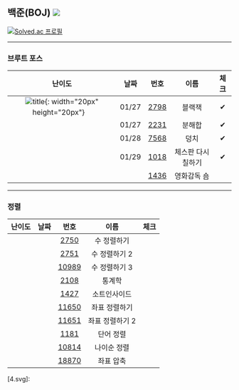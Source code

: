 ## 백준(BOJ) <img src="https://img.shields.io/badge/Python-3776AB?style=flat-square&logo=python&logoColor=white"/>

[![Solved.ac
프로필](http://mazassumnida.wtf/api/v2/generate_badge?boj=kkg0510)](https://solved.ac/profile/kkg0510)

---

### 브루트 포스

| 난이도 | 날짜 | 번호 | 이름 | 체크 |
|:---:|:---:|:---:|:---:| :---: |
| ![title](/img/myImg.png){: width="20px" height="20px"}<img src="https://static.solved.ac/tier_small/4.svg" width="15px" height="20px"></img> | 01/27 | [2798][2798] | 블랙잭 | ✔ |
| <img src="https://static.solved.ac/tier_small/4.svg" width="15px" height="20px"></img> | 01/27 | [2231][2231] | 분해합 | ✔ |
| <img src="https://static.solved.ac/tier_small/6.svg" width="15px" height="20px"></img> | 01/28 | [7568][7568] | 덩치 | ✔ |
| <img src="https://static.solved.ac/tier_small/6.svg" width="15px" height="20px"></img> | 01/29 | [1018][1018] | 체스판 다시 칠하기 | ✔ |
| <img src="https://static.solved.ac/tier_small/6.svg" width="15px" height="20px"></img> |  | [1436][1436] | 영화감독 숌 |  |

---

### 정렬

| 난이도 | 날짜 | 번호 | 이름 | 체크 |
|:---:|:---:|:---:|:---:| :---: |
| <img src="https://static.solved.ac/tier_small/5.svg" width="15px" height="20px"></img> |  | [2750][2750] | 수 정렬하기 |  |
| <img src="https://static.solved.ac/tier_small/6.svg" width="15px" height="20px"></img> |  | [2751][2751] | 수 정렬하기 2 |  |
| <img src="https://static.solved.ac/tier_small/6.svg" width="15px" height="20px"></img> |  | [10989][10989] | 수 정렬하기 3 |  |
| <img src="https://static.solved.ac/tier_small/7.svg" width="15px" height="20px"></img> |  | [2108][2108] | 통계학 |  |
| <img src="https://static.solved.ac/tier_small/6.svg" width="15px" height="20px"></img> |  | [1427][1427] | 소트인사이드 |  |
| <img src="https://static.solved.ac/tier_small/6.svg" width="15px" height="20px"></img> |  | [11650][11650] | 좌표 정렬하기 |  |
| <img src="https://static.solved.ac/tier_small/6.svg" width="15px" height="20px"></img> |  | [11651][11651] | 좌표 정렬하기 2 |  |
| <img src="https://static.solved.ac/tier_small/6.svg" width="15px" height="20px"></img> |  | [1181][1181] | 단어 정렬 |  |
| <img src="https://static.solved.ac/tier_small/6.svg" width="15px" height="20px"></img> |  | [10814][10814] | 나이순 정렬 |  |
| <img src="https://static.solved.ac/tier_small/9.svg" width="15px" height="20px"></img> |  | [18870][18870] | 좌표 압축 |  |

[4.svg]:

[2798]: https://www.acmicpc.net/problem/2798
[2231]: https://www.acmicpc.net/problem/2231
[7568]: https://www.acmicpc.net/problem/7568
[1018]: https://www.acmicpc.net/problem/1018
[1436]: https://www.acmicpc.net/problem/1436

[2750]: https://www.acmicpc.net/problem/2750
[2751]: https://www.acmicpc.net/problem/2751
[10989]: https://www.acmicpc.net/problem/10989
[2108]: https://www.acmicpc.net/problem/2108
[1427]: https://www.acmicpc.net/problem/1427
[11650]: https://www.acmicpc.net/problem/11650
[11651]: https://www.acmicpc.net/problem/11651
[1181]: https://www.acmicpc.net/problem/1181
[10814]: https://www.acmicpc.net/problem/10814
[18870]: https://www.acmicpc.net/problem/18870
